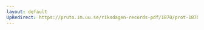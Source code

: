 ```yaml
---
layout: default
UpRedirect: https://pruto.im.uu.se/riksdagen-records-pdf/1870/prot-1870--ak--504/prot-1870--ak--504_095.pdf
---
```

